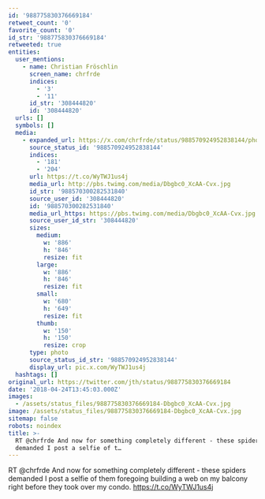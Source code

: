 ```yaml
---
id: '988775830376669184'
retweet_count: '0'
favorite_count: '0'
id_str: '988775830376669184'
retweeted: true
entities:
  user_mentions:
    - name: Christian Fröschlin
      screen_name: chrfrde
      indices:
        - '3'
        - '11'
      id_str: '308444820'
      id: '308444820'
  urls: []
  symbols: []
  media:
    - expanded_url: https://x.com/chrfrde/status/988570924952838144/photo/1
      source_status_id: '988570924952838144'
      indices:
        - '181'
        - '204'
      url: https://t.co/WyTWJ1us4j
      media_url: http://pbs.twimg.com/media/Dbgbc0_XcAA-Cvx.jpg
      id_str: '988570300282531840'
      source_user_id: '308444820'
      id: '988570300282531840'
      media_url_https: https://pbs.twimg.com/media/Dbgbc0_XcAA-Cvx.jpg
      source_user_id_str: '308444820'
      sizes:
        medium:
          w: '886'
          h: '846'
          resize: fit
        large:
          w: '886'
          h: '846'
          resize: fit
        small:
          w: '680'
          h: '649'
          resize: fit
        thumb:
          w: '150'
          h: '150'
          resize: crop
      type: photo
      source_status_id_str: '988570924952838144'
      display_url: pic.x.com/WyTWJ1us4j
  hashtags: []
original_url: https://twitter.com/jth/status/988775830376669184
date: '2018-04-24T13:45:03.000Z'
images:
  - /assets/status_files/988775830376669184-Dbgbc0_XcAA-Cvx.jpg
image: /assets/status_files/988775830376669184-Dbgbc0_XcAA-Cvx.jpg
sitemap: false
robots: noindex
title: >-
  RT @chrfrde And now for something completely different - these spiders
  demanded I post a selfie of t…
---
```


RT @chrfrde And now for something completely different - these spiders demanded I post a selfie of them foregoing building a web on my balcony right before they took over my condo. https://t.co/WyTWJ1us4j